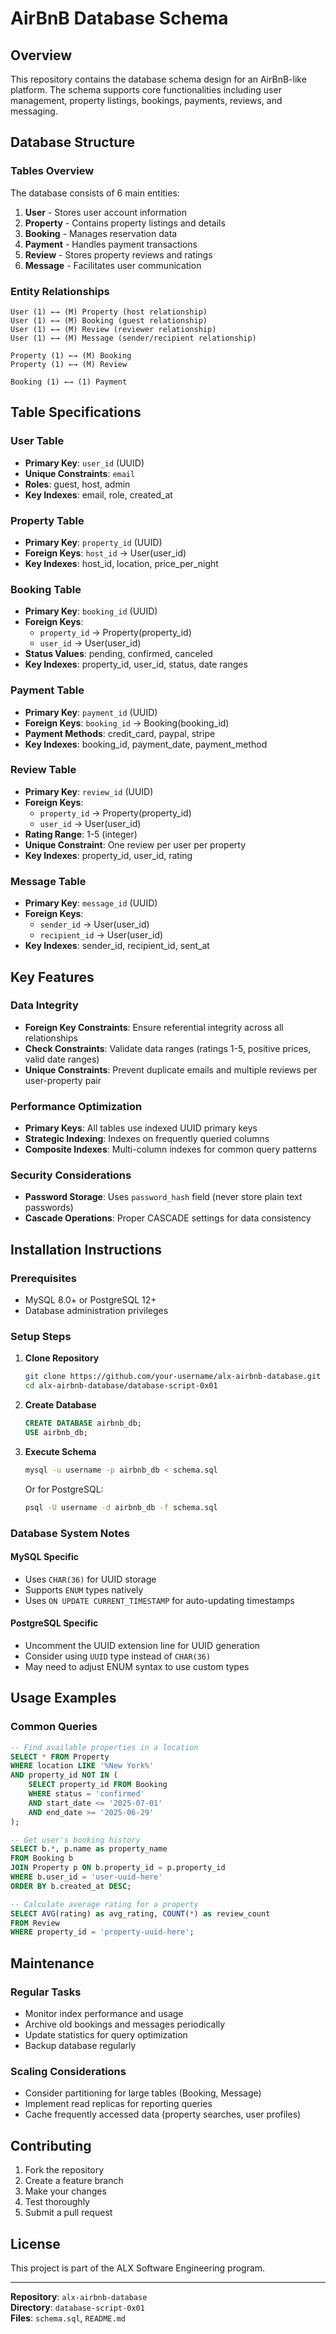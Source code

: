 # AirBnB Database Schema

## Overview
This repository contains the database schema design for an AirBnB-like platform. The schema supports core functionalities including user management, property listings, bookings, payments, reviews, and messaging.

## Database Structure

### Tables Overview
The database consists of 6 main entities:

1. **User** - Stores user account information
2. **Property** - Contains property listings and details
3. **Booking** - Manages reservation data
4. **Payment** - Handles payment transactions
5. **Review** - Stores property reviews and ratings
6. **Message** - Facilitates user communication

### Entity Relationships

```
User (1) ←→ (M) Property (host relationship)
User (1) ←→ (M) Booking (guest relationship)
User (1) ←→ (M) Review (reviewer relationship)
User (1) ←→ (M) Message (sender/recipient relationship)

Property (1) ←→ (M) Booking
Property (1) ←→ (M) Review

Booking (1) ←→ (1) Payment
```

## Table Specifications

### User Table
- **Primary Key**: `user_id` (UUID)
- **Unique Constraints**: `email`
- **Roles**: guest, host, admin
- **Key Indexes**: email, role, created_at

### Property Table
- **Primary Key**: `property_id` (UUID)
- **Foreign Keys**: `host_id` → User(user_id)
- **Key Indexes**: host_id, location, price_per_night

### Booking Table
- **Primary Key**: `booking_id` (UUID)
- **Foreign Keys**: 
  - `property_id` → Property(property_id)
  - `user_id` → User(user_id)
- **Status Values**: pending, confirmed, canceled
- **Key Indexes**: property_id, user_id, status, date ranges

### Payment Table
- **Primary Key**: `payment_id` (UUID)
- **Foreign Keys**: `booking_id` → Booking(booking_id)
- **Payment Methods**: credit_card, paypal, stripe
- **Key Indexes**: booking_id, payment_date, payment_method

### Review Table
- **Primary Key**: `review_id` (UUID)
- **Foreign Keys**: 
  - `property_id` → Property(property_id)
  - `user_id` → User(user_id)
- **Rating Range**: 1-5 (integer)
- **Unique Constraint**: One review per user per property
- **Key Indexes**: property_id, user_id, rating

### Message Table
- **Primary Key**: `message_id` (UUID)
- **Foreign Keys**: 
  - `sender_id` → User(user_id)
  - `recipient_id` → User(user_id)
- **Key Indexes**: sender_id, recipient_id, sent_at

## Key Features

### Data Integrity
- **Foreign Key Constraints**: Ensure referential integrity across all relationships
- **Check Constraints**: Validate data ranges (ratings 1-5, positive prices, valid date ranges)
- **Unique Constraints**: Prevent duplicate emails and multiple reviews per user-property pair

### Performance Optimization
- **Primary Keys**: All tables use indexed UUID primary keys
- **Strategic Indexing**: Indexes on frequently queried columns
- **Composite Indexes**: Multi-column indexes for common query patterns

### Security Considerations
- **Password Storage**: Uses `password_hash` field (never store plain text passwords)
- **Cascade Operations**: Proper CASCADE settings for data consistency

## Installation Instructions

### Prerequisites
- MySQL 8.0+ or PostgreSQL 12+
- Database administration privileges

### Setup Steps

1. **Clone Repository**
   ```bash
   git clone https://github.com/your-username/alx-airbnb-database.git
   cd alx-airbnb-database/database-script-0x01
   ```

2. **Create Database**
   ```sql
   CREATE DATABASE airbnb_db;
   USE airbnb_db;
   ```

3. **Execute Schema**
   ```bash
   mysql -u username -p airbnb_db < schema.sql
   ```
   
   Or for PostgreSQL:
   ```bash
   psql -U username -d airbnb_db -f schema.sql
   ```

### Database System Notes

#### MySQL Specific
- Uses `CHAR(36)` for UUID storage
- Supports `ENUM` types natively
- Uses `ON UPDATE CURRENT_TIMESTAMP` for auto-updating timestamps

#### PostgreSQL Specific
- Uncomment the UUID extension line for UUID generation
- Consider using `UUID` type instead of `CHAR(36)`
- May need to adjust ENUM syntax to use custom types

## Usage Examples

### Common Queries

```sql
-- Find available properties in a location
SELECT * FROM Property 
WHERE location LIKE '%New York%' 
AND property_id NOT IN (
    SELECT property_id FROM Booking 
    WHERE status = 'confirmed' 
    AND start_date <= '2025-07-01' 
    AND end_date >= '2025-06-29'
);

-- Get user's booking history
SELECT b.*, p.name as property_name 
FROM Booking b 
JOIN Property p ON b.property_id = p.property_id 
WHERE b.user_id = 'user-uuid-here' 
ORDER BY b.created_at DESC;

-- Calculate average rating for a property
SELECT AVG(rating) as avg_rating, COUNT(*) as review_count 
FROM Review 
WHERE property_id = 'property-uuid-here';
```

## Maintenance

### Regular Tasks
- Monitor index performance and usage
- Archive old bookings and messages periodically
- Update statistics for query optimization
- Backup database regularly

### Scaling Considerations
- Consider partitioning for large tables (Booking, Message)
- Implement read replicas for reporting queries
- Cache frequently accessed data (property searches, user profiles)

## Contributing
1. Fork the repository
2. Create a feature branch
3. Make your changes
4. Test thoroughly
5. Submit a pull request

## License
This project is part of the ALX Software Engineering program.

---

**Repository**: `alx-airbnb-database`  
**Directory**: `database-script-0x01`  
**Files**: `schema.sql`, `README.md`